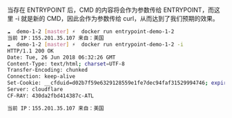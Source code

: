 #

当存在 ENTRYPOINT 后，CMD 的内容将会作为参数传给 ENTRYPOINT，而这里 -i 就是新的 CMD，因此会作为参数传给 curl，从而达到了我们预期的效果。

```bash
☁  demo-1-2 [master] ⚡  docker run entrypoint-demo-1-2
当前 IP：155.201.35.107 来自：美国
☁  demo-1-2 [master] ⚡  docker run entrypoint-demo-1-2 -i
HTTP/1.1 200 OK
Date: Tue, 26 Jun 2018 06:32:26 GMT
Content-Type: text/html; charset=UTF-8
Transfer-Encoding: chunked
Connection: keep-alive
Set-Cookie: __cfduid=d02b7f59e6329128559e1fe7dec94faf31529994746; expires=Wed, 26-Jun-19 06:32:26 GMT; path=/; domain=.ip.cn; HttpOnly
Server: cloudflare
CF-RAY: 430da2fbd414387c-ATL

当前 IP：155.201.35.107 来自：美国
```
